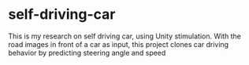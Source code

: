 # self-driving-car
This is my research on self driving car, using Unity stimulation.
With the road images in front of a car as input, this project clones car driving behavior by predicting steering angle and speed 
